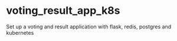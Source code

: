 # voting_result_app_k8s
Set up a voting and result application with flask, redis, postgres and kubernetes

